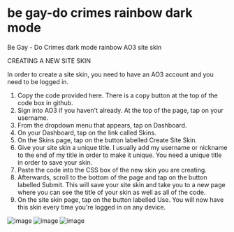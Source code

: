 # be gay-do crimes rainbow dark mode
Be Gay - Do Crimes dark mode rainbow AO3 site skin

CREATING A NEW SITE SKIN

In order to create a site skin, you need to have an AO3 account and you need to be logged in.

1. Copy the code provided here. There is a copy button at the top of the code box in github.
2. Sign into AO3 if you haven't already. At the top of the page, tap on your username.
3.  From the dropdown menu that appears, tap on Dashboard.
4.  On your Dashboard, tap on the link called Skins.
5.  On the Skins page, tap on the button labelled Create Site Skin.
6.  Give your site skin a unique title. I usually add my username or nickname to the end of my title in order to make it unique. You need a unique title in order to save your skin.
7.  Paste the code into the CSS box of the new skin you are creating.
8.  Afterwards, scroll to the bottom of the page and tap on the button labelled Submit. This will save your site skin and take you to a new page where you can see the title of your skin as well as all of the code.
9.  On the site skin page, tap on the button labelled Use. You will now have this skin every time you're logged in on any device.

![image](https://github.com/user-attachments/assets/51231eb4-96c5-4ac5-859e-be6f9cd3881d)
![image](https://github.com/user-attachments/assets/cf96b938-35c5-41a2-a0cd-3b786a219fc9)
![image](https://github.com/user-attachments/assets/edb5f311-abce-4c7d-a037-3158ec3b2da0)
